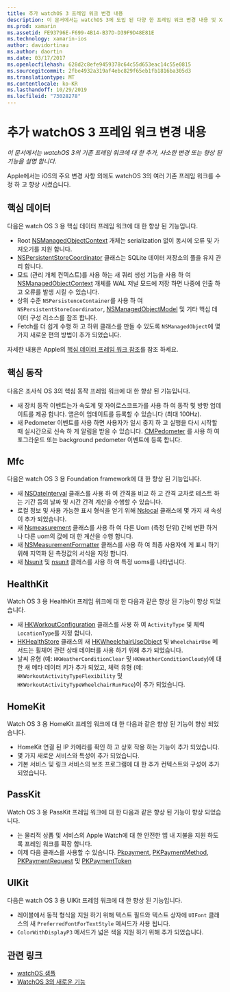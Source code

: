 ```yaml
---
title: 추가 watchOS 3 프레임 워크 변경 내용
description: 이 문서에서는 watchOS 3에 도입 된 다양 한 프레임 워크 변경 내용 및 Xamarin에서 작업 하는 방법을 설명 합니다. 핵심 데이터, 핵심 동작, 파운데이션, HealthKit, HomeKit, PassKit 및 UIKit에 대해 설명 합니다.
ms.prod: xamarin
ms.assetid: FE93796E-F699-4B14-B37D-D39F9D48E81E
ms.technology: xamarin-ios
author: davidortinau
ms.author: daortin
ms.date: 03/17/2017
ms.openlocfilehash: 628d2c8efe9459378c64c55d653eac14c55e0815
ms.sourcegitcommit: 2fbe4932a319af4ebc829f65eb1fb1816ba305d3
ms.translationtype: MT
ms.contentlocale: ko-KR
ms.lasthandoff: 10/29/2019
ms.locfileid: "73028278"
---
```

# <a name="additional-watchos-3-frameworks-changes"></a>추가 watchOS 3 프레임 워크 변경 내용

_이 문서에서는 watchOS 3의 기존 프레임 워크에 대 한 추가, 사소한 변경 또는 향상 된 기능을 설명 합니다._

Apple에서는 iOS의 주요 변경 사항 외에도 watchOS 3의 여러 기존 프레임 워크를 수정 하 고 향상 시켰습니다.

## <a name="core-data"></a>핵심 데이터

다음은 watch OS 3 용 핵심 데이터 프레임 워크에 대 한 향상 된 기능입니다.

- Root [NSManagedObjectContext](https://developer.apple.com/reference/coredata/nsmanagedobjectcontext) 개체는 serialization 없이 동시에 오류 및 가져오기를 지원 합니다.
- [NSPersistentStoreCoordinator](https://developer.apple.com/reference/coredata/nspersistentstorecoordinator) 클래스는 SQLite 데이터 저장소의 풀을 유지 관리 합니다.
- 모드 (관리 개체 컨텍스트)를 사용 하는 새 쿼리 생성 기능을 사용 하 여 [NSManagedObjectContext](https://developer.apple.com/reference/coredata/nsmanagedobjectcontext) 개체를 WAL 저널 모드에 저장 하면 나중에 인출 하 고 오류를 발생 시킬 수 있습니다.
- 상위 수준 `NSPersistenceContainer`를 사용 하 여 `NSPersistentStoreCoordinator`, [NSManagedObjectModel](https://developer.apple.com/reference/coredata/nsmanagedobjectmodel) 및 기타 핵심 데이터 구성 리소스를 참조 합니다.
- Fetch를 더 쉽게 수행 하 고 하위 클래스를 만들 수 있도록 `NSManagedObject`에 몇 가지 새로운 편의 방법이 추가 되었습니다.

자세한 내용은 Apple의 [핵심 데이터 프레임 워크 참조](https://developer.apple.com/reference/coredata)를 참조 하세요.

## <a name="core-motion"></a>핵심 동작

다음은 조사식 OS 3의 핵심 동작 프레임 워크에 대 한 향상 된 기능입니다.

- 새 장치 동작 이벤트는가 속도계 및 자이로스코프가를 사용 하 여 동작 및 방향 업데이트를 제공 합니다. 앱은이 업데이트를 등록할 수 있습니다 (최대 100Hz).
- 새 Pedometer 이벤트를 사용 하면 사용자가 일시 중지 하 고 실행을 다시 시작할 때 실시간으로 신속 하 게 알림을 받을 수 있습니다. [CMPedometer](https://developer.apple.com/reference/coremotion/cmpedometer) 를 사용 하 여 포그라운드 또는 background pedometer 이벤트에 등록 합니다.

## <a name="foundation"></a>Mfc

다음은 watch OS 3 용 Foundation framework에 대 한 향상 된 기능입니다.

- 새 [NSDateInterval](https://developer.apple.com/reference/foundation/nsdateinterval) 클래스를 사용 하 여 간격을 비교 하 고 간격 교차로 테스트 하는 기간 등의 날짜 및 시간 간격 계산을 수행할 수 있습니다.
- 로컬 정보 및 사용 가능한 표시 형식을 얻기 위해 [Nslocal](https://developer.apple.com/reference/foundation/nslocale) 클래스에 몇 가지 새 속성이 추가 되었습니다.
- 새 [Nsmeasurement](https://developer.apple.com/reference/foundation/nsmeasurement) 클래스를 사용 하 여 다른 Uom (측정 단위) 간에 변환 하거나 다른 uom의 값에 대 한 계산을 수행 합니다.
- 새 [NSMeasurementFormatter](https://developer.apple.com/reference/foundation/nsmeasurementformatter) 클래스를 사용 하 여 최종 사용자에 게 표시 하기 위해 지역화 된 측정값의 서식을 지정 합니다.
- 새 [Nsunit](https://developer.apple.com/reference/foundation/nsunit) 및 [nsunit](https://developer.apple.com/reference/foundation/nsdimension) 클래스를 사용 하 여 특정 uoms를 나타냅니다.

## <a name="healthkit"></a>HealthKit

Watch OS 3 용 HealthKit 프레임 워크에 대 한 다음과 같은 향상 된 기능이 향상 되었습니다.

- 새 [HKWorkoutConfiguration](https://developer.apple.com/reference/healthkit/hkworkoutconfiguration) 클래스를 사용 하 여 `ActivityType` 및 체력 `LocationType`를 지정 합니다.
- [HKHealthStore](https://developer.apple.com/reference/healthkit/hkhealthstore) 클래스의 새 [HKWheelchairUseObject](https://developer.apple.com/reference/healthkit/hkwheelchairuseobject) 및 `WheelchairUse` 메서드는 휠체어 관련 상태 데이터를 사용 하기 위해 추가 되었습니다.
- 날씨 유형 (예: `HKWeatherConditionClear` 및 `HKWeatherConditionCloudy`)에 대 한 새 메타 데이터 키가 추가 되었고, 체력 유형 (예: `HKWorkoutActivityTypeFlexibility` 및 `HKWorkoutActivityTypeWheelchairRunPace`)이 추가 되었습니다.

## <a name="homekit"></a>HomeKit

Watch OS 3 용 HomeKit 프레임 워크에 대 한 다음과 같은 향상 된 기능이 향상 되었습니다.

- HomeKit 연결 된 IP 카메라를 확인 하 고 상호 작용 하는 기능이 추가 되었습니다.
- 몇 가지 새로운 서비스와 특성이 추가 되었습니다.
- 기본 서비스 및 링크 서비스의 보조 프로그램에 대 한 추가 컨텍스트와 구성이 추가 되었습니다.

## <a name="passkit"></a>PassKit

Watch OS 3 용 PassKit 프레임 워크에 대 한 다음과 같은 향상 된 기능이 향상 되었습니다.

- 는 물리적 상품 및 서비스의 Apple Watch에 대 한 안전한 앱 내 지불을 지원 하도록 프레임 워크를 확장 합니다.
- 이제 다음 클래스를 사용할 수 있습니다. [Pkpayment](https://developer.apple.com/reference/passkit/pkpayment), [PKPaymentMethod](https://developer.apple.com/reference/passkit/pkpaymentmethod), [PKPaymentRequest](https://developer.apple.com/reference/passkit/pkpaymentrequest) 및 [PKPaymentToken](https://developer.apple.com/reference/passkit/pkpaymenttoken)

## <a name="uikit"></a>UIKit

다음은 watch OS 3 용 UIKit 프레임 워크에 대 한 향상 된 기능입니다.

- 레이블에서 동적 형식을 지원 하기 위해 텍스트 필드와 텍스트 상자에 `UIFont` 클래스의 새 `PreferredFontForTextStyle` 메서드가 사용 됩니다.
- `ColorWithDisplayP3` 메서드가 넓은 색을 지원 하기 위해 추가 되었습니다.

## <a name="related-links"></a>관련 링크

- [watchOS 샘플](https://docs.microsoft.com/samples/browse/?products=xamarin&term=Xamarin.iOS%20watchos)
- [WatchOS 3의 새로운 기능](https://developer.apple.com/library/prerelease/content/releasenotes/General/WhatsNewInwatchOS/Articles/watchOS3.html#//apple_ref/doc/uid/TP40017085-SW1)
